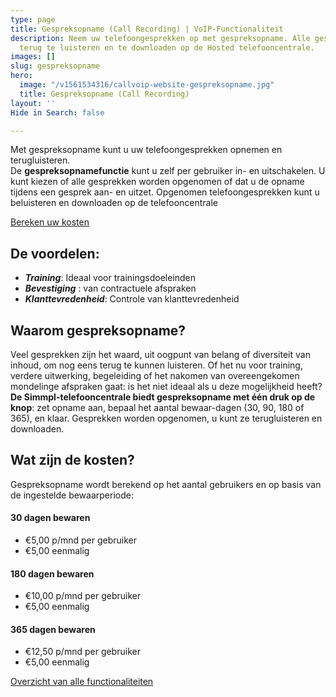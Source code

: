 ```yaml
---
type: page
title: Gespreksopname (Call Recording) | VoIP-Functionaliteit
description: Neem uw telefoongesprekken op met gespreksopname. Alle gesprekken zijn
  terug te luisteren en te downloaden op de Hosted telefooncentrale.
images: []
slug: gespreksopname
hero:
  image: "/v1561534316/callvoip-website-gespreksopname.jpg"
  title: Gespreksopname (Call Recording)
layout: ''
Hide in Search: false

---
```

Met gespreksopname kunt u uw telefoongesprekken opnemen en terugluisteren.  
De **gespreksopnamefunctie** kunt u zelf per gebruiker in- en uitschakelen. U kunt kiezen of alle gesprekken worden opgenomen of dat u de opname tijdens een gesprek aan- en uitzet. Opgenomen telefoongesprekken kunt u beluisteren en downloaden op de telefooncentrale

<a href="/calculator/" class="button">Bereken uw kosten</a>

## De voordelen:

* **_Training_**: Ideaal voor trainingsdoeleinden
* **_Bevestiging_** : van contractuele afspraken
* **_Klanttevredenheid_**: Controle van klanttevredenheid

## Waarom gespreksopname?

Veel gesprekken zijn het waard, uit oogpunt van belang of diversiteit van inhoud, om nog eens terug te kunnen luisteren. Of het nu voor training, verdere uitwerking, begeleiding of het nakomen van overeengekomen mondelinge afspraken gaat: is het niet ideaal als u deze mogelijkheid heeft?  
**De Simmpl-telefooncentrale biedt gespreksopname met één druk op de knop**: zet opname aan, bepaal het aantal bewaar-dagen (30, 90, 180 of 365), en klaar. Gesprekken worden opgenomen, u kunt ze terugluisteren en downloaden.

## Wat zijn de kosten?

Gespreksopname wordt berekend op het aantal gebruikers en op basis van de ingestelde bewaarperiode:

#### 30 dagen bewaren

* €5,00 p/mnd per gebruiker
* €5,00 eenmalig

#### 180 dagen bewaren

* €10,00 p/mnd per gebruiker
* €5,00 eenmalig

#### 365 dagen bewaren

* €12,50 p/mnd per gebruiker
* €5,00 eenmalig

<a href="/telefonie/functionaliteiten/" class="button">Overzicht van alle functionaliteiten</a>